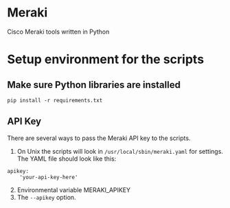 # Meraki
Cisco Meraki tools written in Python

# Setup environment for the scripts

## Make sure Python libraries are installed
```
pip install -r requirements.txt
```

## API Key

There are several ways to pass the Meraki API key to the scripts.

1.  On Unix the scripts will look in `/usr/local/sbin/meraki.yaml`
for settings.
The YAML file should look like this:
```
apikey:
    'your-api-key-here'
```
2. Environmental variable MERAKI_APIKEY
3. The `--apikey` option.

